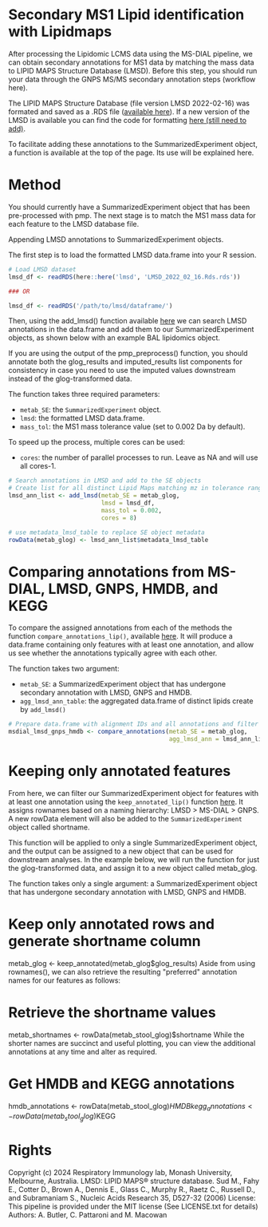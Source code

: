# Secondary MS1 Lipid identification with Lipidmaps
After processing the Lipidomic LCMS data using the MS-DIAL pipeline, we can obtain secondary annotations for MS1 data by matching the mass data to LIPID MAPS Structure Database (LMSD). Before this step, you should run your data through the GNPS MS/MS secondary annotation steps (workflow here).

The LIPID MAPS Structure Database (file version LMSD 2022-02-16) was formated and saved as a .RDS file ([available here](./LMDB_231107.rds)).
If a new version of the LMSD is available you can find the code for formatting [here (still need to add)](...).

To facilitate adding these annotations to the SummarizedExperiment object, a function is available at the top of the page. Its use will be explained here.

# Method

You should currently have a SummarizedExperiment object that has been pre-processed with pmp. The next stage is to match the MS1 mass data for each feature to the LMSD database file.

Appending LMSD annotations to SummarizedExperiment objects.

The first step is to load the formatted LMSD data.frame into your R session.

```r
# Load LMSD dataset
lmsd_df <- readRDS(here::here('lmsd', 'LMSD_2022_02_16.Rds.rds'))

### OR

lmsd_df <- readRDS('/path/to/lmsd/dataframe/')
```

Then, using the add_lmsd() function available [here](./add_lmsd.R) we can search LMSD annotations in the data.frame and add them to our SummarizedExperiment objects, as shown below with an example BAL lipidomics object.


If you are using the output of the pmp_preprocess() function, you should annotate both the glog_results and imputed_results list components for consistency in case you need to use the imputed values downstream instead of the glog-transformed data.

The function takes three required parameters:

- `metab_SE`: the `SummarizedExperiment` object.
- `lmsd`: the formatted LMSD data.frame.
- `mass_tol`: the MS1 mass tolerance value (set to 0.002 Da by default).

To speed up the process, multiple cores can be used:

- `cores`: the number of parallel processes to run. Leave as NA and will use all cores-1.

```r
# Search annotations in LMSD and add to the SE objects
# Create list for all distinct Lipid Maps matching mz in tolerance range 0.002, an aggregated df of distinct lipids and a df to replace SummarizedExperiment metadata [rowData(metab_glog)]
lmsd_ann_list <- add_lmsd(metab_SE = metab_glog, 
                          lmsd = lmsd_df, 
                          mass_tol = 0.002,
                          cores = 8) 

# use metadata_lmsd_table to replace SE object metadata
rowData(metab_glog) <- lmsd_ann_list$metadata_lmsd_table
```

# Comparing annotations from MS-DIAL, LMSD, GNPS, HMDB, and KEGG

To compare the assigned annotations from each of the methods the function `compare_annotations_lip()`, available [here](./compare_annotations_lip.R). It will produce a data.frame containing only features with at least one annotation, and allow us see whether the annotations typically agree with each other.

The function takes two argument: 
* `metab_SE`: a SummarizedExperiment object that has undergone secondary annotation with LMSD, GNPS and HMDB. 
* `agg_lmsd_ann_table`: the aggregated data.frame of distinct lipids create by `add_lmsd()`

```r
# Prepare data.frame with alignment IDs and all annotations and filter for at least one annotation
msdial_lmsd_gnps_hmdb <- compare_annotations(metab_SE = metab_glog, 
                                             agg_lmsd_ann = lmsd_ann_list$agg_lmsd_df)
```
  
# Keeping only annotated features

From here, we can filter our SummarizedExperiment object for features with at least one annotation using the `keep_annotated_lip()` function [here](./keep_annotated_lip.R). It assigns rownames based on a naming hierarchy: LMSD > MS-DIAL > GNPS. A new rowData element will also be added to the `SummarizedExperiment` object called shortname.

This function will be applied to only a single SummarizedExperiment object, and the output can be assigned to a new object that can be used for downstream analyses. In the example below, we will run the function for just the glog-transformed data, and assign it to a new object called metab_glog.

The function takes only a single argument: a SummarizedExperiment object that has undergone secondary annotation with LMSD, GNPS and HMDB.

# Keep only annotated rows and generate shortname column
metab_glog <- keep_annotated(metab_glog$glog_results)
Aside from using rownames(), we can also retrieve the resulting "preferred" annotation names for our features as follows:

# Retrieve the shortname values
metab_shortnames <- rowData(metab_stool_glog)$shortname
While the shorter names are succinct and useful plotting, you can view the additional annotations at any time and alter as required.

# Get HMDB and KEGG annotations
hmdb_annotations <- rowData(metab_stool_glog)$HMDB
kegg_annotations <- rowData(metab_stool_glog)$KEGG

# Rights

Copyright (c) 2024 Respiratory Immunology lab, Monash University, Melbourne, Australia.
LMSD: LIPID MAPS® structure database. Sud M., Fahy E., Cotter D., Brown A., Dennis E., Glass C., Murphy R., Raetz C., Russell D., and Subramaniam S., Nucleic Acids Research 35, D527-32 (2006)
License: This pipeline is provided under the MIT license (See LICENSE.txt for details)
Authors: A. Butler, C. Pattaroni and M. Macowan






